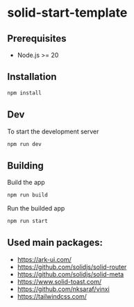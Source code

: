 # solid-start-template

## Prerequisites

-   Node.js >= 20

## Installation

```bash
npm install
```

## Dev

To start the development server

```bash
npm run dev
```

## Building

Build the app

```bash
npm run build
```

Run the builded app

```bash
npm run start
```

## Used main packages:

-   https://ark-ui.com/
-   https://github.com/solidjs/solid-router
-   https://github.com/solidjs/solid-meta
-   https://www.solid-toast.com/
-   https://github.com/nksaraf/vinxi
-   https://tailwindcss.com/
